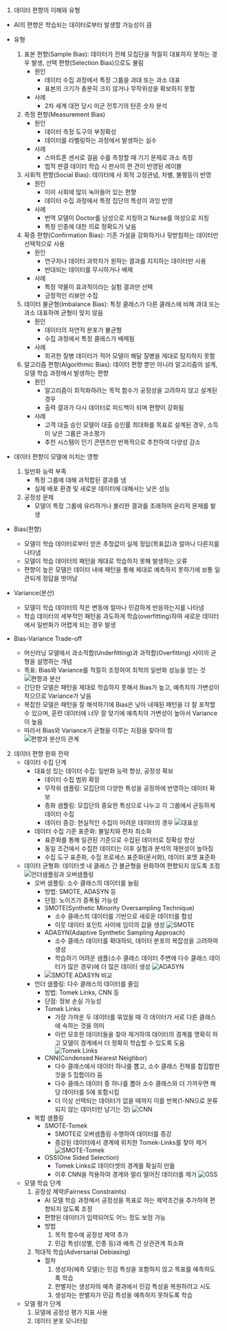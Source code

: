 1. 데이터 편향의 이해와 유형
- AI의 편향은 학습되는 데이터로부터 발생할 가능성이 큼
- 유형
    1. 표본 편향(Sample Bias): 데이터가 전체 모집단을 적절히 대표하지 못하는 경우 발생, 선택 편향(Selection Bias)으로도 불림
        - 원인
            - 데이터 수집 과정에서 특정 그룹을 과대 또는 과소 대표
            - 표본의 크기가 충분히 크지 않거나 무작위성을 확보하지 못함
        - 사례
            - 2차 세계 대전 당시 미군 전투기의 탄흔 숫자 분석
    2. 측정 편향(Measurement Bias)
        - 원인
            - 데이터 측정 도구의 부정확성
            - 데이터를 라벨링하는 과정에서 발생하는 실수
        - 사례
            - 스마트폰 센서로 걸음 수를 측정할 때 기기 문제로 과소 측정
            - 법적 판결 데이터 학습 시 판사의 편 견이 반영된 레이블
    3. 사회적 편향(Social Bias): 데이터에 사 회적 고정관념, 차별, 불평등이 반영
        - 원인
            - 이미 사회에 많이 녹아들어 있는 편향
            - 데이터 수집 과정에서 특정 집단의 특성이 과잉 반영
        - 사례
            - 번역 모델이 Doctor를 남성으로 지칭하고 Nurse를 여성으로 지칭
            - 특정 인종에 대한 의료 정확도가 낮음
    4. 확증 편향(Confirmation Bias): 기존 가설을 강화하거나 뒷받침하는 데이터만 선택적으로 사용
        - 원인
            - 연구자나 데이터 과학자가 원하는 결과를 지지하는 데이터만 사용
            - 반대되는 데이터를 무시하거나 배제
        - 사례
            - 특정 약물이 효과적이라는 실험 결과만 선택
            - 긍정적인 리뷰만 수집
    5. 데이터 불균형(Imbalance Bias): 특정 클래스가 다른 클래스에 비해 과대 또는 과소 대표하여 균형이 맞지 않음
        - 원인
            - 데이터의 자연적 분포가 불균형
            - 수집 과정에서 특정 클래스가 배제됨
        - 사례
            - 희귀한 질병 데이터가 적어 모델이 해달 질병을 제대로 탐지하지 못함
    6. 알고리즘 편향(Algorithmic Bias): 데이터 편향 뿐만 아니라 알고리즘의 설계, 모델 학습 과정에서 발생하는 편향
        - 원인
            - 알고리즘이 최적화하려는 목적 함수가 공정성을 고려하지 않고 설계된 경우
            - 출력 결과가 다시 데이터로 피드백이 되며 편향이 강화됨
        - 사례
            - 고객 대출 승인 모델이 대출 승인률 최대화를 목표로 설계된 경우, 소득이 낮은 그룹은 과소평가
            - 추천 시스템이 인기 콘텐츠만 반복적으로 추천하여 다양성 감소 
    
- 데이터 편향이 모델에 미치는 영향
    1. 일반화 능력 부족
        - 특정 그룹에 대해 과적합된 결과를 냄
        - 실제 배포 환경 및 새로운 데이터에 대해서는 낮은 성능
    2. 공정성 문제
        - 모델이 특정 그룹에 유리하거나 불리한 결과를 초래하여 윤리적 문제를 발생

- Bias(편향)
    - 모델이 학습 데이터로부터 얻은 추청값이 실제 정답(목표값)과 얼마나 다른지를 나타냄
    - 모델이 학습 데이터의 패턴을 제대로 학습하지 못해 발생하는 오류
    - 편향이 높은 모델은 데이터 내에 패턴을 통해 제대로 예측하지 못하기에 보통 일관되게 정답을 벗어남

- Variance(분산)
    - 모델이 학습 데이터의 작은 변동에 얼마나 민감하게 반응하는지를 나타냄
    - 학습 데이터의 세부적인 패턴을 과도하게 학습(overfitting)하여 새로운 데이터에서 일반화가 어렵게 되는 경우 발생

- Bias-Variance Trade-off
    - 머신러닝 모델에서 과소적합(Underfitting)과 과적합(Overfitting) 사이의 균형을 설명하는 개념
    - 목표: Bias와 Variance를 적절히 조정하여 최적의 일반화 성능을 얻는 것
    ![편향과 분산](./img/편향과%20분산.PNG)
    - 간단한 모델은 패턴을 제대로 학습하지 못해서 Bias가 높고, 예측치의 가변성이 작으므로 Variance가 낮음
    - 복잡한 모델은 패턴을 잘 해석하기에 Bias은 낮아 내재된 패턴을 더 잘 포착할 수 있으며, 훈련 데이터에 너무 잘 맞기에 예측치의 가변성이 높아서 Variance이 높음
    - 따라서 Bias와 Variance가 균형을 이루는 지점을 찾아야 함
    ![편향과 분산의 관계](./img/편향과%20분산의%20관계.PNG)

2. 데이터 편향 완화 전략
    - 데이터 수집 단계
        - 대표성 있는 데이터 수집: 일반화 능력 향상, 공정성 확보
            - 데이터 수집 범위 확장
            - 무작위 샘플링: 모집단의 다양한 특성을 공정하에 반영하는 데이터 확보
            - 층화 샘플링: 모집단의 중요한 특성으로 나누고 각 그룹에서 균등하게 데이터 수집
            - 데이터 증강: 현실적인 수집이 어려운 데이터의 경우
        ![대표성](./img/대표성.PNG)
        - 데이터 수집 기준 표준화: 불일치와 편차 최소화
            - 표준화를 통해 일관된 기준으로 수집된 데이터로 정확성 향상
            - 동일 조건에서 수집한 데이터는 이후 실험과 분석의 재현성이 높아짐
            - 수집 도구 표준화, 수집 프로세스 표준화(문서화), 데이터 포맷 표준화
    - 데이터 균형화: 데이터셋 내 클래스 간 불균형을 완화하여 편향되지 않도록 조정
        ![언더샘플링과 오버샘플링](./img/오버샘플링과%20언더샘플링.PNG)
        - 오버 샘플링: 소수 클래스의 데이터를 늘림
            - 방법: SMOTE, ADASYN 등
            - 단점: 노이즈가 증폭될 가능성
            - SMOTE(Synthetic Minority Oversampling Technique)
                - 소수 클래스틔 데이터를 기반으로 새로운 데이터를 합성
                - 이웃 데이터 포인트 사이에 임이의 값을 생성
                ![SMOTE](./img/SMOTE.PNG)
            - ADASYN(Adaptive Synthetic Sampling Approach)
                - 소수 클래스 데이터를 확대하되, 데이터 분포의 복잡성을 고려하여 생성
                - 학습하기 어려운 샘플(소수 클래스 데이터 주변에 다수 클래스 데이터가 많은 경우)에 더 많은 데이터 생성
                ![ADASYN](./img/ADASYN.PNG)
            - ![SMOTE ADASYN 비교](./img/SMOTE%20ADASYN%20비교.PNG)
        - 언더 샘플링: 다수 클래스의 데이터를 줄임
            - 방법: Tomek Links, CNN 등
            - 단점: 정보 손실 가능성
            - Tomek Links
                - 가장 가까운 두 데이터를 묶었을 때 각 데이터가 서로 다른 클래스에 속하는 것을 의미
                - 이런 모호한 데이터들을 찾아 제거하여 데이터의 경계를 명확히 하고 모델이 경계에서 더 정확히 학습할 수 있도록 도움
                ![Tomek Links](./img/Tomek%20Links.PNG)
            - CNN(Condensed Nearest Neighbor)
                - 다수 클래스에서 데이터 하나를 뽑고, 소수 클래스 전체를 합집합한 것을 S 집합이라 둠
                - 다수 클래스 데이터 중 하나를 뽑아 소수 클래스와 더 가까우면 해당 데이터를 S에 포함시킴
                - 더 이상 선택되는 데이터가 없을 때까지 이를 반복(1-NN으로 분류되지 않는 데이터만 남기는 것)
                ![CNN](./img/CNN.PNG)
        - 복합 샘플링
            - SMOTE-Tomek
                - SMOTE로 오버샘플링 수행하여 데이터를 증강
                - 증강된 데이터에서 경계에 위치한 Tomek-Links를 찾아 제거
                ![SMOTE-Tomek](./img/SMOTE-Tomek.PNG)
            - OSS(One Sided Selection)
                - Tomek Links로 데이터셋의 경계를 확실히 만듦
                - 이후 CNN을 적용하여 경계와 멀리 떨어진 데이터를 제거
                ![OSS](./img/OSS.PNG)
    - 모델 학습 단계
        1. 공정성 제약(Fairness Constraints)
            - AI 모델 학습 과정에서 공정성을 목표로 하는 제약조건을 추가하여 편향되지 않도록 조정
            - 편향된 데이터가 입력되어도 어느 정도 보정 가능
            - 방법
                1. 목적 함수에 공정성 제약 추가
                2. 민감 특성(성별, 인종 등)과 예측 간 상관관계 최소화
        2. 적대적 학습(Adversarial Debiasing)
            - 절차
                1. 생성자(에측 모델)는 민감 특성을 포함하지 않고 목표를 예측하도록 학습
                2. 판별자는 생성자의 예측 결과에서 민감 특성을 복원하려고 시도
                3. 생성자는 판별자가 민감 특성을 예측하지 못하도록 학습
    - 모델 평가 단계
        1. 모델에 공정성 평가 지표 사용
        2. 데이터 분포 모니터링